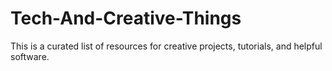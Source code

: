 # Tech-And-Creative-Things
This is a curated list of resources for creative projects, tutorials, and helpful software.

